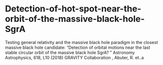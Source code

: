 # Detection-of-hot-spot-near-the-orbit-of-the-massive-black-hole-SgrA
Testing general relativity and the massive black hole paradigm in the closest massive black hole candidate: “Detection of orbital motions near the last stable circular orbit of the massive black hole SgrA? ” Astronomy Astrophysics, 618, L10 (2018) GRAVITY Collaboration , Abuter, R. et..a
